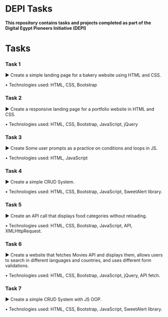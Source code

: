# DEPI Tasks

**This repository contains tasks and projects completed as part of the Digital Egypt Pioneers Initiative (DEPI)**

# Tasks

### **Task 1**

▶ Create a simple landing page for a bakery website using HTML and CSS.


• Technologies used: HTML, CSS, Bootstrap

### **Task 2**

▶ Create a responsive landing page for a portfolio website in HTML and CSS.


• Technologies used: HTML, CSS, Bootstrap, JavaScript, jQuery

### **Task 3**

▶ Create Some user prompts as a practice on conditions and loops in JS.


• Technologies used: HTML, JavaScript

### **Task 4**

▶ Create a simple CRUD System.


• Technologies used: HTML, CSS, Bootstrap, JavaScript, SweetAlert library.

### **Task 5**

▶ Create an API call that displays food categories without reloading.


• Technologies used: HTML, CSS, Bootstrap, JavaScript, API, XMLHttpRequest.

### **Task 6**

▶ Create a website that fetches Movies API and displays them, allows users to search in different languages and countries, and uses different form validations.


• Technologies used: HTML, CSS, Bootstrap, JavaScript, jQuery, API fetch.

### **Task 7**

▶ Create a simple CRUD System with JS OOP.


• Technologies used: HTML, CSS, Bootstrap, JavaScript, SweetAlert library.

